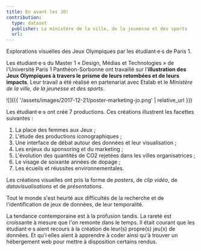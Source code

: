 ```yaml
---
title: En avant les JO!
contribution:
  type: dataset
  publisher: Le ministère de la ville, de la jeunesse et des sports
  url: 
---
```


Explorations visuelles des Jeux Olympiques par les étudiant·e·s de Paris 1.

<!--more-->

Les étudiant·e·s du Master 1 « Design, Médias et Technologies » de l'Université Paris 1 Panthéon-Sorbonne ont travaillé sur l'**illustration des Jeux Olympiques à travers le prisme de leurs retombées et de leurs impacts**. 
Leur travail a été réalisé en partenariat avec Etalab et le _Ministère de la ville, de la jeunesse et des sports_.

![]({{ '/assets/images/2017-12-21/poster-marketing-jo.png' | relative_url }})

Les étudiant·e·s ont créé 7 productions. Ces créations illustrent les facettes suivantes :

1. La place des femmes aux Jeux ;
2. L'étude des productions iconographiques ;
3. Une interface de débat autour des données et leur visualisation ;
4. Les enjeux du sponsoring et du marketing ;
5. L'évolution des quantités de CO2 rejetées dans les villes organisatrices ;
6. Le visage de soixante années de dopage ;
7. Les écueils et réussites environnementales.

Les créations visuelles ont pris la forme de _posters_, de _clip vidéo_, de _datavisualisations_ et de _présentations_.

Tout le monde s'est heurté aux difficultés de la recherche et de l'identification de jeux de données, de leur temporalité.

La tendance contemporaine est à la profusion tandis. La rareté est croissante à mesure que l'on remonte dans le temps.
Il était courant que les étudiant·e·s aient recours à la création de leur(s) propre(s) jeu(x) de données. Et qu'i·elles aient à apprendre à coder ainsi qu'à trouver un hébergement web pour mettre à disposition certains rendus.


<div data-udata-dataset-id="53699ebba3a729239d205f58"></div>
<div data-udata-dataset-id="57d587c5c751df66e397bae5"></div>
<div data-udata-dataset-id="536997aaa3a729239d204d5a"></div>


